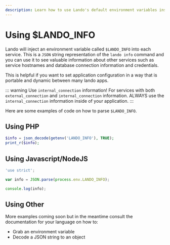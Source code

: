 ```yaml
---
description: Learn how to use Lando's default environment variables inside you application.
---
```


# Using $LANDO_INFO

<GuideHeader />

Lando will inject an environment variable called `$LANDO_INFO` into each service. This is a `JSON` string representation of the `lando info` command and you can use it to see valuable information about other services such as service hostnames and database connection information and credentials.

This is helpful if you want to set application configuration in a way that is portable and dynamic between many lando apps.

::: warning Use `internal_connection` information!
For services with both `external_connection` and `internal_connection` information. ALWAYS use the `internal_connection` information inside of your application.
:::

Here are some examples of code on how to parse `$LANDO_INFO`.

## Using PHP

```php
$info = json_decode(getenv('LANDO_INFO'), TRUE);
print_r($info);
```

## Using Javascript/NodeJS

```js
'use strict';

var info = JSON.parse(process.env.LANDO_INFO);

console.log(info);
```

## Using Other

More examples coming soon but in the meantime consult the documentation for your language on how to:

* Grab an environment variable
* Decode a JSON string to an object

<GuideFooter />
<Newsletter />
